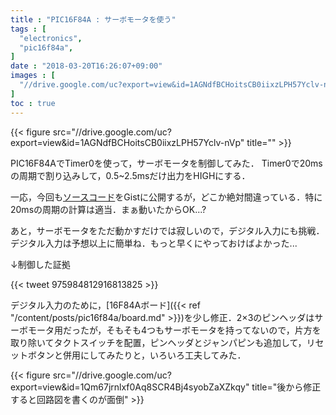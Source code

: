```yaml
---
title : "PIC16F84A : サーボモータを使う"
tags : [
  "electronics",
  "pic16f84a",
]
date : "2018-03-20T16:26:07+09:00"
images : [
  "//drive.google.com/uc?export=view&id=1AGNdfBCHoitsCB0iixzLPH57Yclv-nVp",
]
toc : true
---
```


{{< figure src="//drive.google.com/uc?export=view&id=1AGNdfBCHoitsCB0iixzLPH57Yclv-nVp" title="" >}}

PIC16F84AでTimer0を使って，サーボモータを制御してみた．
Timer0で20msの周期で割り込みして，0.5~2.5msだけ出力をHIGHにする．
<!--more-->
一応，今回も[ソースコード](https://gist.github.com/ha2zakura/1ea44fd9f3cc07e0533092fa847bb244)をGistに公開するが，どこか絶対間違っている．特に20msの周期の計算は適当．まぁ動いたからOK...?

あと，サーボモータをただ動かすだけでは寂しいので，デジタル入力にも挑戦．デジタル入力は予想以上に簡単ね．もっと早くにやっておけばよかった... 

↓制御した証拠

{{< tweet 975984812916813825 >}}

デジタル入力のために，[16F84Aボード]({{< ref "/content/posts/pic16f84a/board.md" >}})を少し修正．2×3のピンヘッダはサーボモータ用だったが，そもそも4つもサーボモータを持ってないので，片方を取り除いてタクトスイッチを配置，ピンヘッダとジャンパピンも追加して，リセットボタンと併用にしてみたりと，いろいろ工夫してみた．  

{{< figure src="//drive.google.com/uc?export=view&id=1Qm67jrnlxf0Aq8SCR4Bj4syobZaXZkqy" title="後から修正すると回路図を書くのが面倒" >}}

